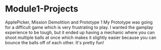 # Module1-Projects
 ApplePicker, Mission Demolition and Prototype 1
 My Prototype was going for a difficult game which is very frustrating to play. I wanted the gamplay experience to be tough, but it ended up having a mechanic where you can shoot multiple balls at once which makes it slightly easier because you can bounce the balls off of each other. It's pretty fun!
